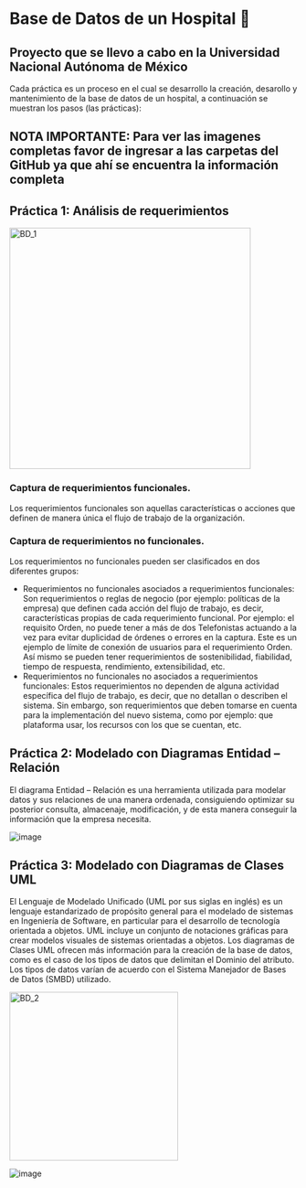 # Base de Datos de un Hospital :hospital:

## Proyecto que se llevo a cabo en la Universidad Nacional Autónoma de México

Cada práctica es un proceso en el cual se desarrollo la creación, desarollo y mantenimiento de la base de datos de un hospital, a continuación se muestran los pasos (las prácticas):

## NOTA IMPORTANTE: Para ver las imagenes completas favor de ingresar a las carpetas del GitHub ya que ahí se encuentra la información completa

## Práctica 1: Análisis de requerimientos

<img width="422" alt="BD_1" src="https://github.com/user-attachments/assets/46efd9c4-8ef2-4cbd-8b8d-4c4c84a2ff4b">

### Captura de requerimientos funcionales.
Los requerimientos funcionales son aquellas características o acciones que definen de manera única el flujo de trabajo de la organización.

### Captura de requerimientos no funcionales.
Los requerimientos no funcionales pueden ser clasificados en dos diferentes grupos:
- Requerimientos no funcionales asociados a requerimientos funcionales:
Son requerimientos o reglas de negocio (por ejemplo: políticas de la empresa) que definen cada acción del flujo de trabajo, es decir, características propias de cada requerimiento funcional. Por ejemplo: el requisito Orden, no puede tener a más de dos Telefonistas actuando a la vez para evitar duplicidad de órdenes o errores en la captura. Este es un ejemplo de límite de conexión de usuarios para el requerimiento Orden. Así mismo se pueden tener requerimientos de sostenibilidad, fiabilidad, tiempo de respuesta, rendimiento, extensibilidad, etc.
- Requerimientos no funcionales no asociados a requerimientos funcionales:
Estos requerimientos no dependen de alguna actividad específica del flujo de trabajo, es decir, que no detallan o describen el sistema. Sin embargo, son requerimientos que deben tomarse en cuenta para la implementación del nuevo sistema, como por ejemplo: que plataforma usar, los recursos con los que se cuentan, etc.

## Práctica 2: Modelado con Diagramas Entidad – Relación

El diagrama Entidad – Relación es una herramienta utilizada para modelar datos y sus relaciones de una manera ordenada, consiguiendo optimizar su posterior consulta, almacenaje, modificación, y de esta manera conseguir la información que la empresa necesita.

![image](https://github.com/user-attachments/assets/3b016165-4bcd-474e-90b4-e52c1746d925)

## Práctica 3: Modelado con Diagramas de Clases UML
El Lenguaje de Modelado Unificado (UML por sus siglas en inglés) es un lenguaje estandarizado de propósito general para el modelado de sistemas en Ingeniería de Software, en particular para el desarrollo de tecnología orientada a objetos. UML incluye un conjunto de notaciones gráficas para crear modelos visuales de sistemas orientadas a objetos.
Los diagramas de Clases UML ofrecen más información para la creación de la base de datos, como es el caso de los tipos de datos que delimitan el Dominio del atributo. Los tipos de datos varían de acuerdo con el Sistema Manejador de Bases de Datos (SMBD) utilizado.

<img width="295" alt="BD_2" src="https://github.com/user-attachments/assets/47d5dc09-c8d8-461a-b74f-ac165fd2fb10">

![image](https://github.com/user-attachments/assets/c4b950dc-4ff4-4a5d-93c2-dcce98b4fc85)
